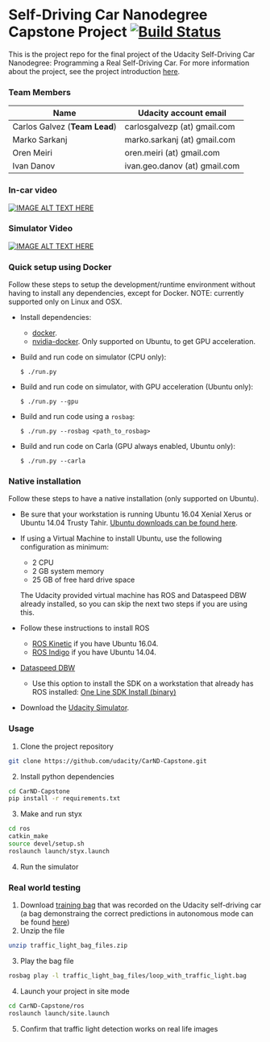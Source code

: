 Self-Driving Car Nanodegree Capstone Project [![Build Status](https://travis-ci.org/CarND-EuroBots/CarND-Capstone.svg?branch=master)](https://travis-ci.org/CarND-EuroBots/CarND-Capstone)
============================================
This is the project repo for the final project of the Udacity Self-Driving Car Nanodegree: Programming a Real Self-Driving Car. For more information about the project, see the project introduction [here](https://classroom.udacity.com/nanodegrees/nd013/parts/6047fe34-d93c-4f50-8336-b70ef10cb4b2/modules/e1a23b06-329a-4684-a717-ad476f0d8dff/lessons/462c933d-9f24-42d3-8bdc-a08a5fc866e4/concepts/5ab4b122-83e6-436d-850f-9f4d26627fd9).

### Team Members

|   Name                        |   Udacity account email            |
|-------------------------------|------------------------------------|
| Carlos Galvez (**Team Lead**) | carlosgalvezp (at) gmail.com       |
| Marko Sarkanj                 | marko.sarkanj (at) gmail.com       |
| Oren Meiri                    | oren.meiri (at) gmail.com          |
| Ivan Danov                    | ivan.geo.danov (at) gmail.com      |

### In-car video

[![IMAGE ALT TEXT HERE](https://img.youtube.com/vi/RJEDSU22D3Y/0.jpg)](https://www.youtube.com/watch?v=RJEDSU22D3Y)

### Simulator Video

[![IMAGE ALT TEXT HERE](http://img.youtube.com/vi/QFi0pbq8Zkc/0.jpg)](http://www.youtube.com/watch?v=QFi0pbq8Zkc)

### Quick setup using Docker

Follow these steps to setup the development/runtime environment
without having to install any dependencies, except for Docker.
NOTE: currently supported only on Linux and OSX.

* Install dependencies:

  - [docker](https://docs.docker.com/engine/installation).
  - [nvidia-docker](https://github.com/NVIDIA/nvidia-docker#ubuntu-distributions).
    Only supported on Ubuntu, to get GPU acceleration.

* Build and run code on simulator (CPU only):

      $ ./run.py

* Build and run code on simulator, with GPU acceleration (Ubuntu only):

      $ ./run.py --gpu

* Build and run code using a `rosbag`:

      $ ./run.py --rosbag <path_to_rosbag>

* Build and run code on Carla (GPU always enabled, Ubuntu only):

      $ ./run.py --carla


### Native installation

Follow these steps to have a native installation (only supported on Ubuntu).

* Be sure that your workstation is running Ubuntu 16.04 Xenial Xerus or Ubuntu 14.04 Trusty Tahir. [Ubuntu downloads can be found here](https://www.ubuntu.com/download/desktop). 
* If using a Virtual Machine to install Ubuntu, use the following configuration as minimum:
  * 2 CPU
  * 2 GB system memory
  * 25 GB of free hard drive space
  
  The Udacity provided virtual machine has ROS and Dataspeed DBW already installed, so you can skip the next two steps if you are using this.

* Follow these instructions to install ROS
  * [ROS Kinetic](http://wiki.ros.org/kinetic/Installation/Ubuntu) if you have Ubuntu 16.04.
  * [ROS Indigo](http://wiki.ros.org/indigo/Installation/Ubuntu) if you have Ubuntu 14.04.
* [Dataspeed DBW](https://bitbucket.org/DataspeedInc/dbw_mkz_ros)
  * Use this option to install the SDK on a workstation that already has ROS installed: [One Line SDK Install (binary)](https://bitbucket.org/DataspeedInc/dbw_mkz_ros/src/81e63fcc335d7b64139d7482017d6a97b405e250/ROS_SETUP.md?fileviewer=file-view-default)
* Download the [Udacity Simulator](https://github.com/udacity/CarND-Capstone/releases/tag/v1.2).

### Usage

1. Clone the project repository
```bash
git clone https://github.com/udacity/CarND-Capstone.git
```

2. Install python dependencies
```bash
cd CarND-Capstone
pip install -r requirements.txt
```
3. Make and run styx
```bash
cd ros
catkin_make
source devel/setup.sh
roslaunch launch/styx.launch
```
4. Run the simulator

### Real world testing
1. Download [training bag](https://drive.google.com/file/d/0B2_h37bMVw3iYkdJTlRSUlJIamM/view?usp=sharing) that was recorded on the Udacity self-driving car (a bag demonstraing the correct predictions in autonomous mode can be found [here](https://drive.google.com/open?id=0B2_h37bMVw3iT0ZEdlF4N01QbHc)) 
2. Unzip the file
```bash
unzip traffic_light_bag_files.zip
```
3. Play the bag file
```bash
rosbag play -l traffic_light_bag_files/loop_with_traffic_light.bag
```
4. Launch your project in site mode
```bash
cd CarND-Capstone/ros
roslaunch launch/site.launch
```
5. Confirm that traffic light detection works on real life images
